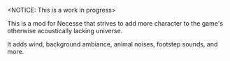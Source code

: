 <NOTICE: This is a work in progress>

This is a mod for Necesse that strives to add more character to the game's otherwise acoustically lacking universe.

It adds wind, background ambiance, animal noises, footstep sounds, and more.
